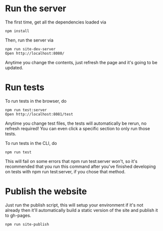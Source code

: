 # Run the server

The first time, get all the dependencies loaded via

```
npm install
```

Then, run the server via

```
npm run site-dev-server
Open http://localhost:8080/
```

Anytime you change the contents, just refresh the page and it's going to be updated.

# Run tests

To run tests in the browser, do

```
npm run test:server
Open http://localhost:8081/test
```

Anytime you change test files, the tests will automatically be rerun, no refresh required! You can even click a specific
section to only run those tests.

To run tests in the CLI, do

```
npm run test
```

This will fail on some errors that npm run test:server won't, so it's recommended that you run this command after you've
finished developing on tests with npm run test:server, if you chose that method.

# Publish the website

Just run the publish script, this will setup your environment if it's not already then it'll automatically build a static version of the site and publish it to gh-pages.

```
npm run site-publish
```
